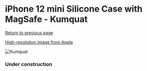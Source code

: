 # iPhone 12 mini Silicone Case with MagSafe - Kumquat

[Return to previous page](/iphone_12)

[High-resolution image from Apple](https://store.storeimages.cdn-apple.com/8756/as-images.apple.com/is/MHKN3?wid=4500&hei=4500&fmt=png)

<div style="width: 384px"><img src="/everypreview/MHKN3.png" alt="Kumquat"></div>

### Under construction
